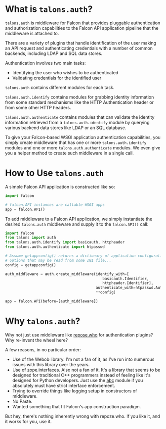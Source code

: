 What is `talons.auth`?
======================

`talons.auth` is middleware for Falcon that provides pluggable authentication
and authorization capabilities to the Falcon API application pipeline that
the middleware is attached to.

There are a variety of plugins that handle identification of the user making
an API request and authenticating credentials with a number of common backends,
including LDAP and SQL data stores.

Authentication involves two main tasks:

 * Identifying the user who wishes to be authenticated
 * Validating credentials for the identified user

`talons.auth` contains different modules for each task.

`talons.auth.identify` contains modules for grabbing identity information
from some standard mechanisms like the HTTP Authentication header or from some
other HTTP headers.

`talons.auth.authenticate` contains modules that can validate the identity
information retrieved from a `talons.auth.identify` module by querying
various backend data stores like LDAP or an SQL database.

To give your Falcon-based WSGI application authentication capabilities, you
simply create middleware that has one or more `talons.auth.identify` modules
and one or more `talons.auth.authenticate` modules. We even give you a helper
method to create such middleware in a single call.


How to Use `talons.auth`
========================

A simple Falcon API application is constructed like so:

```python
import falcon

# falcon.API instances are callable WSGI apps
app = falcon.API()
```

To add middleware to a Falcon API application, we simply instantiate the
desired `talons.auth` middleware and supply it to the `falcon.API()` call:

```python
import falcon
from talons import auth
from talons.auth.identify import basicauth, httpheader
from talons.auth.authenticate import htpasswd

# Assume getappconfig() returns a dictionary of application configuration
# options that may be read from some INI file...
config = getappconfig()

auth_middleware = auth.create_middleware(identify_with=[
                                            basicauth.Identifier,
                                            httpheader.Identifier],
                                         authenticate_with=htpasswd.Authenticator,
                                         **config)

app = falcon.API(before=[auth_middleware])
```


Why `talons.auth`?
==================

Why not just use middleware like [repose.who](http://docs.repoze.org/who/2.0/index.html) for
authentication plugins? Why re-invent the wheel here?

A few reasons, in no particular order:

* Use of the Webob library. I'm not a fan of it, as I've run into numerous issues with
  this library over the years.
* Use of zope.interfaces. Also not a fan of it. It's a library that seems to be designed
  for traditional C++ programmers instead of feeling like it's designed for Python developers.
  Just use the [abc](http://docs.python.org/2/library/abc.html) module if you absolutely must
  have strict interface enforcement.
* Trying to override things like logging setup in constructors of middleware.
* No Paste.
* Wanted something that fit Falcon's app construction paradigm.

But hey, there's nothing inherently wrong with repoze.who. If you like it, and it works
for you, use it.
